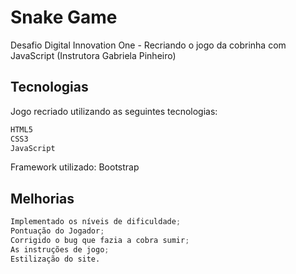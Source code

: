 # Snake Game

Desafio Digital Innovation One - Recriando o jogo da cobrinha com JavaScript (Instrutora Gabriela Pinheiro)

## Tecnologias

Jogo recriado utilizando as seguintes tecnologias:

```bash
HTML5
CSS3
JavaScript
```

Framework utilizado: Bootstrap

## Melhorias

```python
Implementado os níveis de dificuldade;
Pontuação do Jogador;
Corrigido o bug que fazia a cobra sumir;
As instruções de jogo;
Estilização do site.
```